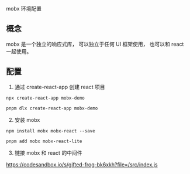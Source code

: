 mobx 环境配置

## 概念

mobx 是一个独立的响应式库， 可以独立于任何 UI 框架使用， 也可以和 react 一起使用。

## 配置

1. 通过 create-react-app 创建 react 项目

```
npx create-react-app mobx-demo

pnpm dlx create-react-app mobx-demo
```

2. 安装 mobx

```
npm install mobx mobx-react --save

pnpm add mobx mobx-react-lite
```

3. 链接 mobx 和 react 的中间件

https://codesandbox.io/s/gifted-frog-bk6xkh?file=/src/index.js
